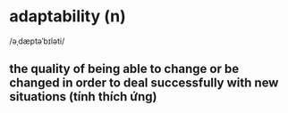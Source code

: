 # adaptability (n)

/əˌdæptəˈbɪləti/

## the quality of being able to change or be changed in order to deal successfully with new situations (tính thích ứng)
